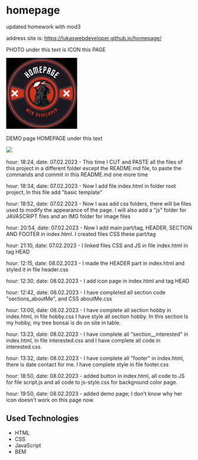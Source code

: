 # homepage
updated homework with mod3

address site is:
https://lukaswebdeveloper.github.io/homepage/

PHOTO under this text is ICON this PAGE

<img src="img/icon.png">

DEMO page HOMEPAGE under this text

<img src="img/homepage_demo.gif">

hour: 18:24,    date: 07.02.2023    -   This time I CUT and PASTE all the files of this project in a different folder except the README.md file, to paste the commands and commit in this README.md one more time

hour: 18:34,    date: 07.02.2023    -   Now I add file index.html in folder root project, In this file add "basic template"

hour: 18:52,    date: 07.02.2023    -   Now I was add css folders, there will be files used to modify the appearance of the page. I will also add a "js" folder for JAVASCRIPT files and an IMG folder for image files

hour: 20:54,    date: 07.02.2023    -   Now I add main part/tag, HEADER, SECTION AND FOOTER in index.html. I created files CSS these part/tag

hour: 21:10,    date: 07.02.2023    -   I linked  files CSS and JS in file index.html in tag HEAD

hour: 12:15,    date: 08.02.2023    -   I made the HEADER part in index.html and styled it in file header.css

hour: 12:30,    date: 08.02.2023    -   I add icon page in index.html and tag HEAD

hour: 12:42,    date: 08.02.2023    -   I have completed all section code "sections_aboutMe", and CSS aboutMe.css

hour: 13:00,    date: 08.02.2023    -   I have complete all section hobby in index.html, in file hobby.css I have style  all section hobby. In this section Is my hobby, my tree bonsai is do on site in table.

hour: 13:23,    date: 08.02.2023    -   I have complete all "section__interested" in index.html, in file interested.css and I have complete all code in interested.css

hour: 13:32,    date: 08.02.2023    -   I have complete all "footer" in index.html, there is date contact for me. I have complete style in file footer.css 

hour: 18:50,    date: 08.02.2023    -   added  button in index.html, all code to JS for file script.js and all code to js-style.css for background color page.

hour: 19:50,    date: 08.02.2023    -   added demo page;     I don't know why her icon doesn't work on this page now.

<h2>Used Technologies</h2>

<ul>
    <li>HTML</li>
    <li>CSS</li>
    <li>JavaScript</li>
    <li>BEM</li>
</ul>